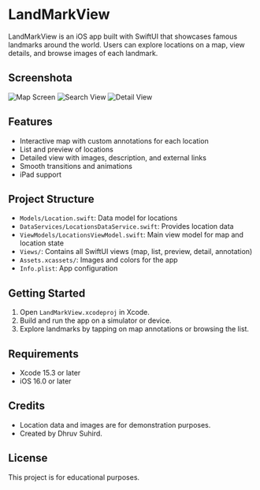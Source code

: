 # LandMarkView

LandMarkView is an iOS app built with SwiftUI that showcases famous landmarks around the world. Users can explore locations on a map, view details, and browse images of each landmark.

## Screenshota

![Map Screen](LandMarkView/ScreenShots/StartingView.png)
![Search View](LandMarkView/ScreenShots/SearchView.png)
![Detail View](LandMarkView/ScreenShots/DetailView.png)

## Features

- Interactive map with custom annotations for each location
- List and preview of locations
- Detailed view with images, description, and external links
- Smooth transitions and animations
- iPad support

## Project Structure

- `Models/Location.swift`: Data model for locations
- `DataServices/LocationsDataService.swift`: Provides location data
- `ViewModels/LocationsViewModel.swift`: Main view model for map and location state
- `Views/`: Contains all SwiftUI views (map, list, preview, detail, annotation)
- `Assets.xcassets/`: Images and colors for the app
- `Info.plist`: App configuration

## Getting Started

1. Open `LandMarkView.xcodeproj` in Xcode.
2. Build and run the app on a simulator or device.
3. Explore landmarks by tapping on map annotations or browsing the list.

## Requirements

- Xcode 15.3 or later
- iOS 16.0 or later

## Credits

- Location data and images are for demonstration purposes.
- Created by Dhruv Suhird.

## License

This project is for educational purposes.
